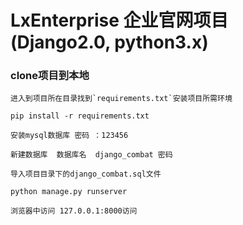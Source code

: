 # LxEnterprise 企业官网项目(Django2.0, python3.x)
### clone项目到本地

    进入到项目所在目录找到`requirements.txt`安装项目所需环境
    
    pip install -r requirements.txt
    
    安装mysql数据库 密码 ：123456
    
    新建数据库  数据库名  django_combat 密码
    
    导入项目目录下的django_combat.sql文件
    
    python manage.py runserver 
    
    浏览器中访问 127.0.0.1:8000访问

